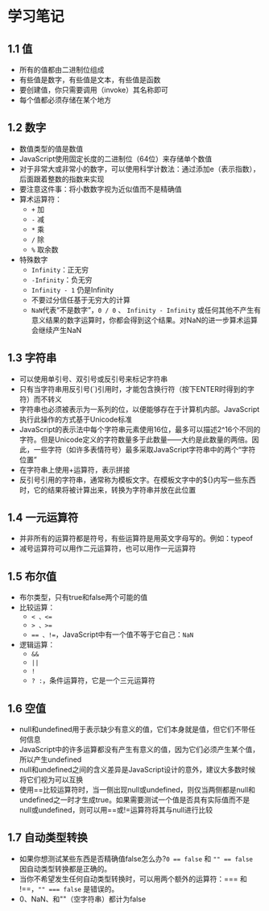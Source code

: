 # 学习笔记

## 1.1 值

* 所有的值都由二进制位组成
* 有些值是数字，有些值是文本，有些值是函数
* 要创建值，你只需要调用（invoke）其名称即可
* 每个值都必须存储在某个地方

## 1.2 数字

* 数值类型的值是数值
* JavaScript使用固定长度的二进制位（64位）来存储单个数值
* 对于非常大或非常小的数字，可以使用科学计数法：通过添加e（表示指数），后面跟着整数的指数来实现
* 要注意这件事：将小数数字视为近似值而不是精确值
* 算术运算符：
  * `+` 加
  * `-` 减
  * `*` 乘
  * `/` 除
  * `%` 取余数
* 特殊数字
  * `Infinity`：正无穷
  * `-Infinity`：负无穷
  * `Infinity - 1` 仍是Infinity
  * 不要过分信任基于无穷大的计算
  * `NaN`代表“不是数字”，`0 / 0` 、 `Infinity - Infinity` 或任何其他不产生有意义结果的数字运算时，你都会得到这个结果。对NaN的进一步算术运算会继续产生NaN

## 1.3 字符串

* 可以使用单引号、双引号或反引号来标记字符串
* 只有当字符串用反引号(`)引用时，才能包含换行符（按下ENTER时得到的字符）而不转义
* 字符串也必须被表示为一系列的位，以便能够存在于计算机内部。JavaScript执行此操作的方式基于Unicode标准
* JavaScript的表示法中每个字符串元素使用16位，最多可以描述2^16个不同的字符。但是Unicode定义的字符数量多于此数量——大约是此数量的两倍。因此，一些字符（如许多表情符号）最多采取JavaScript字符串中的两个“字符位置”
* 在字符串上使用+运算符，表示拼接
* 反引号引用的字符串，通常称为模板文字。在模板文字中的${}内写一些东西时，它的结果将被计算出来，转换为字符串并放在此位置

## 1.4 一元运算符

* 并非所有的运算符都是符号，有些运算符是用英文字母写的。例如：typeof
* 减号运算符可以用作二元运算符，也可以用作一元运算符

## 1.5 布尔值

* 布尔类型，只有true和false两个可能的值
* 比较运算：
  * `< 、<=`
  * `> 、>=`
  * `== 、!=`，JavaScript中有一个值不等于它自己：`NaN`
* 逻辑运算：
  * `&&`
  * `||`
  * `!`
  * `? :`，条件运算符，它是一个三元运算符

## 1.6 空值

* null和undefined用于表示缺少有意义的值，它们本身就是值，但它们不带任何信息
* JavaScript中的许多运算都没有产生有意义的值，因为它们必须产生某个值，所以产生undefined
* null和undefined之间的含义差异是JavaScript设计的意外，建议大多数时候将它们视为可以互换
* 使用==比较运算符时，当一侧出现null或undefined，则仅当两侧都是null和undefined之一时才生成true。如果需要测试一个值是否具有实际值而不是null或undefined，则可以用==或!=运算符将其与null进行比较

## 1.7 自动类型转换

* 如果你想测试某些东西是否精确值false怎么办?` 0 == false ` 和 ` "" == false ` 因自动类型转换都是正确的。
* 当你不希望发生任何自动类型转换时，可以用两个额外的运算符：=== 和 !==，` "" === false ` 是错误的。
* 0、NaN、和""（空字符串）都计为false
